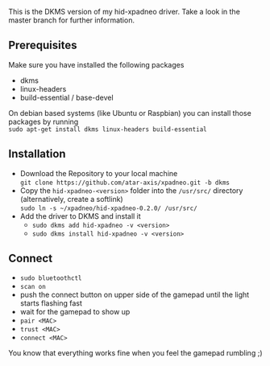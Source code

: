 This is the DKMS version of my hid-xpadneo driver. Take a look in the master branch for further information.

## Prerequisites
Make sure you have installed the following packages
* dkms
* linux-headers
* build-essential / base-devel

On debian based systems (like Ubuntu or Raspbian) you can install those packages by running  
`sudo apt-get install dkms linux-headers build-essential`

## Installation
* Download the Repository to your local machine  
  `git clone https://github.com/atar-axis/xpadneo.git -b dkms`
* Copy the `hid-xpadneo-<version>` folder into the `/usr/src/` directory (alternatively, create a softlink)  
  `sudo ln -s ~/xpadneo/hid-xpadneo-0.2.0/ /usr/src/`
* Add the driver to DKMS and install it
  * `sudo dkms add hid-xpadneo -v <version>`
  * `sudo dkms install hid-xpadneo -v <version>`
  
## Connect
* `sudo bluetoothctl`
* `scan on`
* push the connect button on upper side of the gamepad until the light starts flashing fast
* wait for the gamepad to show up 
* `pair <MAC>`
* `trust <MAC>`
* `connect <MAC>`

You know that everything works fine when you feel the gamepad rumbling ;)

